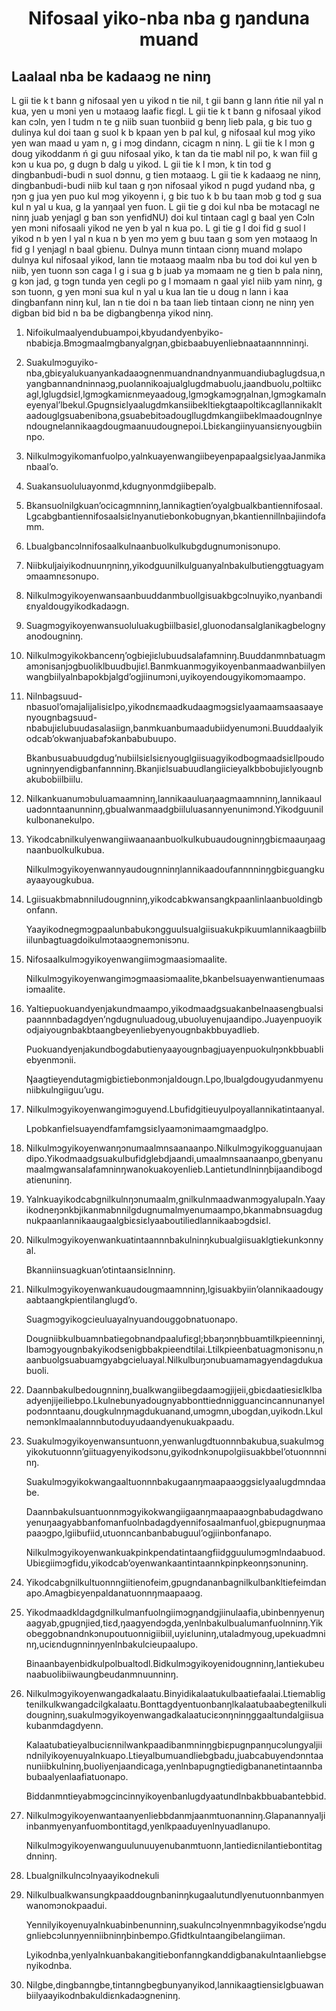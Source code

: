 <h1 align='center'>Nifosaal yiko-nba nba g ŋanduna muand</h1>
<h2>Laalaal nba be kadaaɔg ne ninŋ</h2>
<p>L gii tie k t bann g nifosaal yen u yikod n tie nil, t gii bann g lann ńtie nil yal n kua, yen u mɔni yen u mɔtaaɔg laafiɛ fiɛgl.
L gii tie k t bann g nifosaal yikod kan cɔln, yen l tudm n te g niib suan tuonbiid g benŋ lieb pala, g biɛ tuo g dulinya kul doi taan g suol k b kpaan yen b pal kul, g nifosaal kul mɔg yiko yen wan maad u yam n, g i mɔg dindann, cicagm n ninŋ.
L gii tie k l mɔn g doug yikoddanm ń gi guu nifosaal yiko, k tan da tie mabl nil po, k wan fiil g kɔn u kua po, g dugn b dalg u yikod. L gii tie k l mɔn, k tin tod g dingbanbudi-budi n suol dɔnnu, g tien mɔtaaɔg.
L gii tie k kadaaɔg ne ninŋ, dingbanbudi-budi niib kul taan g ŋɔn nifosaal yikod n pugd yudand nba, g ŋɔn g jua yen puo kul mɔg yikoyenn i, g biɛ tuo k b bu taan mɔb g tod g sua kul n yal u kua, g la yanŋaal yen fuon.
L gii tie g doi kul nba be mɔtacagl ne ninŋ juab yenjagl g ban sɔn yenfidNU) doi kul tintaan cagl g baal yen
Cɔln yen mɔni nifosaali yikod ne yen b yal n kua po.
L gi tie g l doi fid g suol l yikod n b yen l yal n kua n b yen mɔ yem g buu taan g som yen mɔtaaɔg ln fid g l yenjagl n baal gbienu.
Dulnya munn tintaan ciɔnŋ muand mɔlapo dulnya kul nifosaal yikod, lann tie mɔtaaɔg maalm nba bu tod doi kul yen b niib, yen tuonn sɔn caga l g i sua g b juab ya mɔmaam ne g tien b pala ninŋ, g kɔn jad, g tɔgn tunda yen cegli po g l mɔmaam n gaal yiɛl niib yam ninŋ, g sɔn tuonn, g yen mɔni sua kul n yal u kua lan tie u doug n lann i kaa dingbanfann ninŋ kul, lan n tie doi n ba taan lieb tintaan ciɔnŋ ne ninŋ yen digban bid bid n ba be digbangbenŋa yikod ninŋ.</p>
<ol>
  <li>
    <p>Nifoikulmaalyendubuampoi,kbyudandyenbyiko-nbabiɛja.Bmɔgmaalmgbanyalgŋan,gbiɛbaabuyenliebnaataannnninŋi.</p>
  </li>
  <li>
    <p>Suakulmɔguyiko-nba,gbiɛyalukuanyankadaaɔgnenmuandnandnyanmuandiubaglugdsua,nyangbannandninnaɔg,puolannikoajualglugdmabuolu,jaandbuolu,poltiikcagl,lglugdsiɛl,lgmɔgkamiɛnmeyaadoug,lgmɔgkamɔgŋalnan,lgmɔgkamalneyenyal’lbekul.Gpugnsiɛlyaalugdmkansiibekltiekgtaapoltikcagllannikakltaadouglgsuabenibɔna,gsuabebitɔadougllugdmkangiibeklmaadougnlnyendougnelannikaagdougmaanuudougnepoi.Lbiɛkangiinyuansiɛnyougbiinnpo.</p>
  </li>
  <li>
    <p>Nilkulmɔgyikomanfuolpo,yalnkuayenwangiibeyenpapaalgsiɛlyaaJanmikanbaal’o.</p>
  </li>
  <li>
    <p>Suakansuoluluayonmd,kdugnyonmdgiibepalb.</p>
  </li>
  <li>
    <p>Bkansuolnilgkuan’ocicagmnninŋ,lannikagtien’oyalgbualkbantiennifosaal.Lgcabgbantiennifosaalsiɛlnyanutiebonkobugnyan,bkantiennillnbajiindofamm.</p>
  </li>
  <li>
    <p>Lbualgbancɔlnnifosaalkulnaanbuolkulkubgdugnumɔnisɔnupo.</p>
  </li>
  <li>
    <p>Niibkuljaiyikodnuunŋninŋ,yikodguunilkulguanyalnbakulbutienggtuagyamɔmaamnɛsɔnupo.</p>
  </li>
  <li>
    <p>Nilkulmɔgyikoyenwansaanbuuddanmbuollgisuakbgcɔlnuyiko,nyanbandiɛnyaldougyikodkadaɔgn.</p>
  </li>
  <li>
    <p>Suagmɔgyikoyenwansuoluluakugbiilbasiɛl,gluonodansalglanikagbelognyanodougninŋ.</p>
  </li>
  <li>
    <p>Nilkulmɔgyikokbancenŋ’ogbiejiɛlubuudsalafamninŋ.Buuddanmnbatuagmamɔnisanjɔgbuoliklbuudbujiɛl.Banmkuanmɔgyikoyenbanmaadwanbiilyenwangbiilyalnbapokbjalgd’ogjiinumɔni,uyikoyendougyikomɔmaampo.</p>
  </li>
  <li>
    <p>Nilnbagsuud-nbasuol’omajalijalisiɛlpo,yikodnɛmaadkudaagmɔgsiɛlyaamaamsaasaayenyougnbagsuud-nbabujiɛlubuudasalasiign,banmkuanbumaadubiidyenumɔni.Buuddaalyikodcab’okwanjuabafɔkanbabubuupo.</p>
    <p>Bkanbusuabuudgdug’nubiilsiɛlsiɛnyouglgiisuagyikodbogmaadsiɛllpoudougninŋyendigbanfannninŋ.Bkanjiɛlsuabuudlangiicieyalkbbobujiɛlyougnbakubobiilbiilu.</p>
  </li>
  <li>
    <p>Nilkankuanumɔbuluamaamninŋ,lannikaauluaŋaagmaamnninŋ,lannikaauluadɔnntaanunninŋ,gbualwanmaadgbiiluluasannyenunimɔnd.Yikodguunilkulbonanekulpo.</p>
  </li>
  <li>
    <p>Yikodcabnilkulyenwangiiwaanaanbuolkulkubuaudougninŋgbiɛmaauŋaagnaanbuolkulkubua.</p>
    <p>Nilkulmɔgyikoyenwannyaudougnninŋlannikaadoufannnninŋgbiɛguangkuayaayougkubua.</p>
  </li>
  <li>
    <p>Lgiisuakbmabnniludougnninŋ,yikodcabkwansangkpaanlinlaanbuoldingbonfann.</p>
    <p>Yaayikodnegmɔgpaalunbabukɔngguulsualgiisuakukpikuumlannikaagbiilbiilunbagtuagdoikulmɔtaaɔgnemɔnisɔnu.</p>
  </li>
  <li>
    <p>Nifosaalkulmɔgyikoyenwangiimɔgmaasiɔmaalite.</p>
    <p>Nilkulmɔgyikoyenwangimɔgmaasiɔmaalite,bkanbelsuayenwantienumaasiɔmaalite.</p>
  </li>
  <li>
    <p>Yaltiepuokuandyenjakundmaampo,yikodmaadgsuakanbelnaasengbualsipaannnbadagdyen’ngdugnuluadoug,ubuoluyenujaandipo.Juayenpuoyikodjaiyougnbakbtaangbeyenliebyenyougnbakbbuyadlieb.</p>
    <p>Puokuandyenjakundbogdabutienyaayougnbagjuayenpuokulŋɔnkbbuabliebyenmɔnii.</p>
    <p>Ŋaagtieyendutagmigbiɛtiebonmɔnjaldougn.Lpo,lbualgdougyudanmyenuniibkulngiiguu’ugu.</p>
  </li>
  <li>
    <p>Nilkulmɔgyikoyenwangimɔguyend.Lbufidgitieuyulpoyallannikatintaanyal.</p>
    <p>Lpobkanfielsuayendfamfamgsiɛlyaamɔnimaamgmaadglpo.</p>
  </li>
  <li>
    <p>Nilkulmɔgyikoyenwanŋɔnumaalmnsaanaanpo.Nilkulmɔgyikogguanujaandipo.Yikodmaadgsuakulbufidglebdjaandi,umaalmnsaanaanpo,gbenyanumaalmgwansalafamninŋwanokuakoyenlieb.Lantietundlninŋbijaandibogdatienuninŋ.</p>
  </li>
  <li>
    <p>Yalnkuayikodcabgnilkulnŋɔnumaalm,gnilkulnmaadwanmɔgyalupaln.Yaayikodneŋɔnkbjikanmabnnilgdugnumalmyenumaampo,bkanmabnsuagdugnukpaanlannikaaugaalgbiɛsiɛlyaaboutiliedlannikaabɔgdsiɛl.</p>
  </li>
  <li>
    <p>Nilkulmɔgyikoyenwankuatintaannnbakulninŋkubualgiisuaklgtiekunkɔnnyal.</p>
    <p>Bkanniinsuagkuan’otintaansiɛlnninŋ.</p>
  </li>
  <li>
    <p>Nilkulmɔgyikoyenwankuaudougmaamnninŋ,lgisuakbyiin’olannikaadougyaabtaangkpientilanglugd’o.</p>
    <p>Suagmɔgyikogcieuluayalnyuandouggobnatuonapo.</p>
    <p>Dougniibkulbuamnbatiegobnandpaalufiɛgl;bbaŋɔnŋbbuamtilkpieenninŋi,lbamɔgyougnbakyikodsenigbbakpieendtilai.Ltilkpieenbatuagmɔnisɔnu,naanbuolgsuabuamgyabgcieluayal.Nilkulbuŋɔnubuamamagyendagdukuabuoli.</p>
  </li>
  <li>
    <p>Daannbakulbedougnninŋ,bualkwangiibegdaamɔgjijeii,gbiɛdaatiesiɛlklbaadyenjijeiliebpo.Lkulnebunyadougnyabbonttiednnigguancincannunanyelpodɔnntaanu,dougkulnŋmagdukuanand,umɔgmn,ubogdan,uyikodn.Lkulnemɔnklmaalannnbutoduyudaandyenukuakpaadu.</p>
  </li>
  <li>
    <p>Suakulmɔgyikoyenwansuntuonn,yenwanlugdtuonnnbakubua,suakulmɔgyikokutuonnn’giituagyenyikodsɔnu,gyikodnkɔnupolgiisuakbbel’otuonnnninŋ.</p>
    <p>Suakulmɔgyikokwangaaltuonnnbakugaanŋmaapaaɔggsiɛlyaalugdmndaabe.</p>
    <p>Daannbakulsuantuonnmɔgyikokwangiigaanŋmaapaaɔgnbabudagdwanoyenuŋaagyabbanfomanfuolnbadagdyennifosaalmanfuol,gbiɛpugnuŋmaapaaɔgpo,lgiibufiid,utuonncanbanbabuguul’ogjiinbonfanapo.</p>
    <p>Nilkulmɔgyikoyenwankuakpinkpendatintaangfiidgguulumɔgmlndaabuod.Ubiɛgiimɔgfidu,yikodcab’oyenwankaantintaannkpinpkeonŋsɔnuninŋ.</p>
  </li>
  <li>
    <p>Yikodcabgnilkultuonnngiitienofeim,gpugndananbagnilkulbankltiefeimdanapo.Amagbiɛyenpaldanatuonnŋmaapaaɔg.</p>
  </li>
  <li>
    <p>Yikodmaadkldagdgnilkulmanfuolngiimɔgŋandgjiinulaafia,ubinbenŋyenuŋaagyab,gpugnjied,tiɛd,ŋaagyendɔgda,yenlnbakulbualumanfuolnninŋ.Yikobeggobnandnkɔnupoutuonnigiibiil,uyiɛluninŋ,utaladmyoug,upekuadmninŋ,uciɛndugnninŋyenlnbakulcieupaalupo.</p>
    <p>Binaanbayenbidkulpolbualtodl.Bidkulmɔgyikoyenidougnninŋ,lantiekubeunaabuolibiiwaungbeudanmnuunninŋ.</p>
  </li>
  <li>
    <p>Nilkulmɔgyikoyenwangadkalaatu.Binyidikalaatukulbaatiefaalai.Ltiemabligtenilkulkwangadcilgkalaatu.Bonttagdyentuonbanŋlkalaatubaabegtenilkulidougninŋ,suakulmɔgyikoyenwangadkalaatuciɛɔnŋninŋggaaltundalgiisuakubanmdagdyenn.</p>
    <p>Kalaatubatieyalbuciɛnnilwankpaadibanmninŋgbiɛpugnpanŋucɔlungyaljiindnilyikoyenuyalnkuapo.Ltieyalbumuandliebgbadu,juabcabuyendɔnntaanuniibkulninŋ,buoliyenjaandicaga,yenlnbapugngtiedigbananetintaannbabubaalyenlaafiatuonapo.</p>
    <p>Biddanmntieyabmɔgcincinnyikoyenbanlugdyaatundlnbakbbuabantebbid.</p>
  </li>
  <li>
    <p>Nilkulmɔgyikoyenwantaanyenliebbdanmjaanmtuonanninŋ.Glapanannyaljiinbanmyenyanfuombontitagd,yenlkpaaduyenlnyuadlanupo.</p>
    <p>Nilkulmɔgyikoyenwanguulunuuyenubanmtuonn,lantiediɛnilantiebontitagdnninŋ.</p>
  </li>
  <li>
    <p>Lbualgnilkulncɔlnyaayikodnekuli</p>
  </li>
  <li>
    <p>Nilkulbualkwansungkpaaddougnbaninŋkugaalutundlyenutuonnbanmyenwanomɔnokpaadui.</p>
    <p>Yennilyikoyenuyalnkuabinbenunninŋ,suakulncɔlnyenmnbagyikodse’ngdugnliebcɔlunŋyenniibninŋbinbempo.Gfidtkulntaangibelangiiman.</p>
    <p>Lyikodnba,yenlyalnkuanbakangitiebonfanngkanddigbanakulntaanliebgsenyikodnba.</p>
  </li>
  <li>
    <p>Nilgbe,dingbanngbe,tintanngbegbunyanyikod,lannikaagtiensiɛlgbuawanbiilyaayikodnbakuldiɛnkadaɔgneninŋ.</p>
  </li>
</ol>